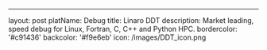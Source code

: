 ---
layout: post
platName: Debug
title: Linaro DDT
description: Market leading, speed debug for Linux, Fortran, C, C++ and Python HPC.
bordercolor: '#c91436'
backcolor: '#f9e6eb'
icon: /images/DDT_icon.png

